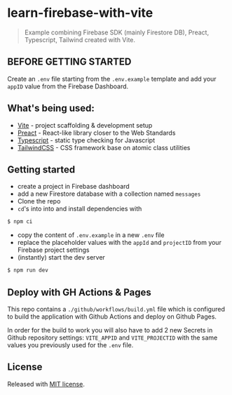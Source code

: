 # learn-firebase-with-vite

> Example combining Firebase SDK (mainly Firestore DB), Preact, Typescript, Tailwind created with Vite.

## BEFORE GETTING STARTED

Create an `.env` file starting from the `.env.example` template and add your `appID` value from the Firebase Dashboard.

## What's being used:

- [Vite](https://vitejs.dev/) - project scaffolding & development setup
- [Preact](https://preactjs.com/) - React-like library closer to the Web Standards
- [Typescript](https://www.typescriptlang.org/) - static type checking for Javascript
- [TailwindCSS](https://tailwindcss.com/) - CSS framework base on atomic class utilities

## Getting started

- create a project in Firebase dashboard
- add a new Firestore database with a collection named `messages`
- Clone the repo
- `cd`'s into into and install dependencies with

```bash
$ npm ci
```

- copy the content of `.env.example` in a new `.env` file
- replace the placeholder values with the `appId` and `projectID` from your Firebase project settings
- (instantly) start the dev server

```bash
$ npm run dev
```

## Deploy with GH Actions & Pages
This repo contains a `./github/workflows/build.yml` file which is configured to build the application with Github Actions and deploy on Github Pages.

In order for the build to work you will also have to add 2 new Secrets in Github repository settings: `VITE_APPID` and `VITE_PROJECTID` with the same values you previously used for the `.env` file.
## License

Released with [MIT license](LICENSE).
